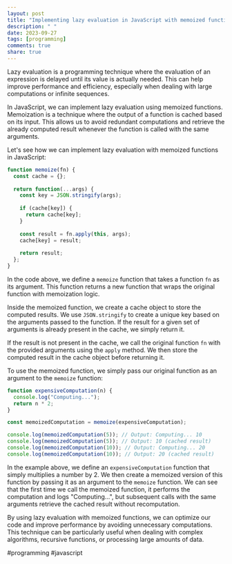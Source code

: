```yaml
---
layout: post
title: "Implementing lazy evaluation in JavaScript with memoized functions"
description: " "
date: 2023-09-27
tags: [programming]
comments: true
share: true
---
```


Lazy evaluation is a programming technique where the evaluation of an expression is delayed until its value is actually needed. This can help improve performance and efficiency, especially when dealing with large computations or infinite sequences.

In JavaScript, we can implement lazy evaluation using memoized functions. Memoization is a technique where the output of a function is cached based on its input. This allows us to avoid redundant computations and retrieve the already computed result whenever the function is called with the same arguments.

Let's see how we can implement lazy evaluation with memoized functions in JavaScript:

```javascript
function memoize(fn) {
  const cache = {};
  
  return function(...args) {
    const key = JSON.stringify(args);
    
    if (cache[key]) {
      return cache[key];
    }
    
    const result = fn.apply(this, args);
    cache[key] = result;
    
    return result;
  };
}
```

In the code above, we define a `memoize` function that takes a function `fn` as its argument. This function returns a new function that wraps the original function with memoization logic.

Inside the memoized function, we create a cache object to store the computed results. We use `JSON.stringify` to create a unique key based on the arguments passed to the function. If the result for a given set of arguments is already present in the cache, we simply return it.

If the result is not present in the cache, we call the original function `fn` with the provided arguments using the `apply` method. We then store the computed result in the cache object before returning it.

To use the memoized function, we simply pass our original function as an argument to the `memoize` function:

```javascript
function expensiveComputation(n) {
  console.log("Computing...");
  return n * 2;
}

const memoizedComputation = memoize(expensiveComputation);

console.log(memoizedComputation(5)); // Output: Computing... 10
console.log(memoizedComputation(5)); // Output: 10 (cached result)
console.log(memoizedComputation(10)); // Output: Computing... 20
console.log(memoizedComputation(10)); // Output: 20 (cached result)
```

In the example above, we define an `expensiveComputation` function that simply multiplies a number by 2. We then create a memoized version of this function by passing it as an argument to the `memoize` function. We can see that the first time we call the memoized function, it performs the computation and logs "Computing...", but subsequent calls with the same arguments retrieve the cached result without recomputation.

By using lazy evaluation with memoized functions, we can optimize our code and improve performance by avoiding unnecessary computations. This technique can be particularly useful when dealing with complex algorithms, recursive functions, or processing large amounts of data.

#programming #javascript